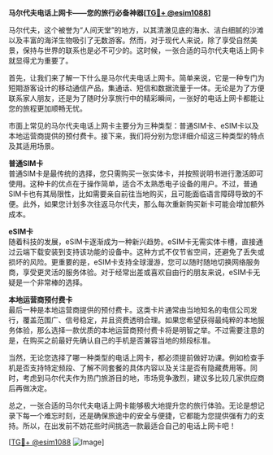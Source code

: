 **马尔代夫电话上网卡——您的旅行必备神器[[TG💪+ @esim1088](https://t.me/s/esim1088)]**

马尔代夫，这个被誉为“人间天堂”的地方，以其清澈见底的海水、洁白细腻的沙滩以及丰富的海洋生物吸引了无数游客。然而，对于现代人来说，除了享受自然美景，保持与世界的联系也是必不可少的。这时候，一张合适的马尔代夫电话上网卡就显得尤为重要了。

首先，让我们来了解一下什么是马尔代夫电话上网卡。简单来说，它是一种专门为短期游客设计的移动通信产品，集通话、短信和数据流量于一体。无论是为了方便联系家人朋友，还是为了随时分享旅行中的精彩瞬间，一张好的电话上网卡都能让您的旅程更加顺畅无忧。

市面上常见的马尔代夫电话上网卡主要分为三种类型：普通SIM卡、eSIM卡以及本地运营商提供的预付费卡。接下来，我们将分别为您详细介绍这三种类型的特点及其适用场景。

**普通SIM卡**  
普通SIM卡是最传统的选择，您只需购买一张实体卡，并按照说明书进行激活即可使用。这种卡的优点在于操作简单，适合不太熟悉电子设备的用户。不过，普通SIM卡也有其局限性，比如需要亲自前往当地购买，且可能面临语言障碍导致的不便。此外，如果您计划多次往返马尔代夫，那么每次重新购买新卡可能会增加额外成本。

**eSIM卡**  
随着科技的发展，eSIM卡逐渐成为一种新兴趋势。eSIM卡无需实体卡槽，直接通过云端下载安装到支持该功能的设备中。这种方式不仅节省空间，还避免了丢失或损坏的风险。更重要的是，eSIM卡支持全球漫游，您可以随时随地切换网络服务商，享受更灵活的服务体验。对于经常出差或喜欢自由行的朋友来说，eSIM卡无疑是一个非常棒的选择。

**本地运营商预付费卡**  
最后一种是本地运营商提供的预付费卡。这类卡片通常由当地知名的电信公司发行，覆盖范围广、信号稳定，并且资费透明合理。如果您希望获得最纯粹的本地服务体验，那么选择一款优质的本地运营商预付费卡将是明智之举。不过需要注意的是，在购买之前最好先确认自己的手机是否兼容当地的频段标准。

当然，无论您选择了哪一种类型的电话上网卡，都必须提前做好功课。例如检查手机是否支持特定频段、了解不同套餐的具体内容以及关注是否有隐藏费用等。同时，考虑到马尔代夫作为热门旅游目的地，市场竞争激烈，建议多比较几家供应商后再做决定。

总之，一张合适的马尔代夫电话上网卡能够极大地提升您的旅行体验。无论是想记录下每一个难忘时刻，还是确保旅途中的安全与便捷，它都能为您提供强有力的支持。所以，在出发前不妨花些时间挑选一款最适合自己的电话上网卡吧！

[[TG💪+ @esim1088](https://t.me/s/esim1088) ![Image](https://i.postimg.cc/4NQfJmqS/Snipaste-2025-05-13-00-14-12.png)]